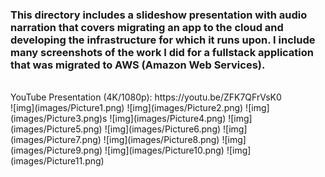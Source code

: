 ### This directory includes a slideshow presentation with audio narration that covers migrating an app to the cloud and developing the infrastructure for which it runs upon. I include many screenshots of the work I did for a fullstack application that was migrated to AWS (Amazon Web Services).
<br>
YouTube Presentation (4K/1080p): https://youtu.be/ZFK7QFrVsK0
<br>
![img](images/Picture1.png)
![img](images/Picture2.png)
![img](images/Picture3.png)s
![img](images/Picture4.png)
![img](images/Picture5.png)
![img](images/Picture6.png)
![img](images/Picture7.png)
![img](images/Picture8.png)
![img](images/Picture9.png)
![img](images/Picture10.png)
![img](images/Picture11.png)
